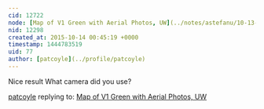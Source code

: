 ```yaml
---
cid: 12722
node: [Map of V1 Green with Aerial Photos, UW](../notes/astefanu/10-13-2015/map-of-v1-green-with-aerial-photos-uw)
nid: 12298
created_at: 2015-10-14 00:45:19 +0000
timestamp: 1444783519
uid: 77
author: [patcoyle](../profile/patcoyle)
---
```


Nice result What camera did you use?

[patcoyle](../profile/patcoyle) replying to: [Map of V1 Green with Aerial Photos, UW](../notes/astefanu/10-13-2015/map-of-v1-green-with-aerial-photos-uw)

